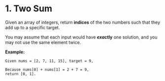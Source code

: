 # 1. Two Sum

Given an array of integers, return **indices** of the two numbers such that they add up to a specific target.

You may assume that each input would have _**exa**_**ctly** one solution, and you may not use the same element twice.

**Example:**

```text
Given nums = [2, 7, 11, 15], target = 9,

Because nums[0] + nums[1] = 2 + 7 = 9,
return [0, 1].
```



